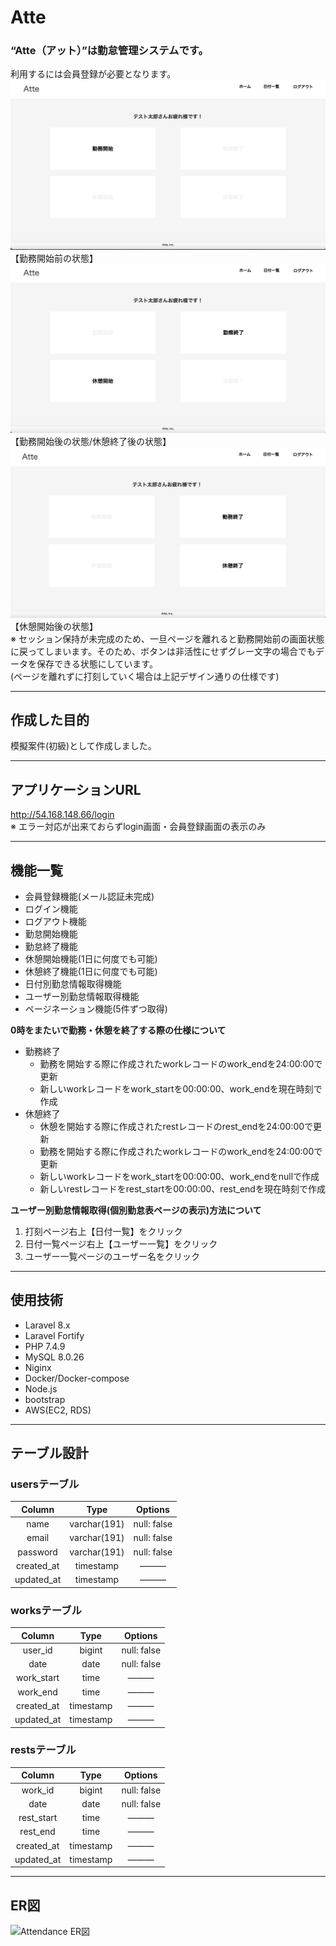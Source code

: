 # Atte
### “Atte（アット）”は勤怠管理システムです。<br>
利用するには会員登録が必要となります。
![alt](img/Attendanceトップ画像.png)<br>【勤務開始前の状態】<br>
![alt](img/Atte画面2.png)<br>【勤務開始後の状態/休憩終了後の状態】<br>
![alt](img/Atte画面3.png)<br>【休憩開始後の状態】<br>
 ※ セッション保持が未完成のため、一旦ページを離れると勤務開始前の画面状態に戻ってしまいます。そのため、ボタンは非活性にせずグレー文字の場合でもデータを保存できる状態にしています。<br>(ページを離れずに打刻していく場合は上記デザイン通りの仕様です)<br>

***

## 作成した目的
模擬案件(初級)として作成しました。

***

## アプリケーションURL
http://54.168.148.66/login<br>
※ エラー対応が出来ておらずlogin画面・会員登録画面の表示のみ

***

## 機能一覧
* 会員登録機能(メール認証未完成)
* ログイン機能
* ログアウト機能
* 勤怠開始機能
* 勤怠終了機能
* 休憩開始機能(1日に何度でも可能)
* 休憩終了機能(1日に何度でも可能)
* 日付別勤怠情報取得機能
* ユーザー別勤怠情報取得機能
* ページネーション機能(5件ずつ取得)

**0時をまたいで勤務・休憩を終了する際の仕様について**

- 勤務終了
    - 勤務を開始する際に作成されたworkレコードのwork_endを24:00:00で更新
    - 新しいworkレコードをwork_startを00:00:00、work_endを現在時刻で作成
- 休憩終了
    - 休憩を開始する際に作成されたrestレコードのrest_endを24:00:00で更新
    - 勤務を開始する際に作成されたworkレコードのwork_endを24:00:00で更新
    - 新しいworkレコードをwork_startを00:00:00、work_endをnullで作成
    - 新しいrestレコードをrest_startを00:00:00、rest_endを現在時刻で作成

**ユーザー別勤怠情報取得(個別勤怠表ページの表示)方法について**

1. 打刻ページ右上【日付一覧】をクリック
1. 日付一覧ページ右上【ユーザー一覧】をクリック
1. ユーザー一覧ページのユーザー名をクリック

***

## 使用技術
* Laravel 8.x
* Laravel Fortify
* PHP 7.4.9
* MySQL 8.0.26
* Niginx
* Docker/Docker-compose
* Node.js
* bootstrap
* AWS(EC2, RDS)

***

## テーブル設計
### usersテーブル
|Column|Type|Options| 
|:---:|:---:|:---:| 
|name|varchar(191)|null: false|
|email|varchar(191)|null: false|
|password|varchar(191)|null: false|
|created_at|timestamp|———|
|updated_at|timestamp|———|

### worksテーブル
|Column|Type|Options| 
|:---:|:---:|:---:| 
|user_id|bigint|null: false|
|date|date|null: false|
|work_start|time|———|
|work_end|time|———|
|created_at|timestamp|———|
|updated_at|timestamp|———|

### restsテーブル
|Column|Type|Options| 
|:---:|:---:|:---:| 
|work_id|bigint|null: false|
|date|date|null: false|
|rest_start|time|———|
|rest_end|time|———|
|created_at|timestamp|———|
|updated_at|timestamp|———|

***

## ER図
<img width="999" alt="Attendance ER図" src="https://github.com/fukao1985/Attendance_laravel/assets/141505803/56448644-3bd3-4f7e-805e-640411975026">